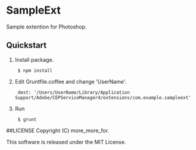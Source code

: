# SampleExt
Sample extention for Photoshop.


## Quickstart
1. Install package.
    
        $ npm install

1. Edit Gruntfile.coffee and change 'UserName'.
    
        dest: '/Users/UserName/Library/Application Support/Adobe/CEPServiceManager4/extensions/com.example.sampleext'

1. Run
    
        $ grunt


##LICENSE
Copyright (C) more_more_for.

This software is released under the MIT License.
